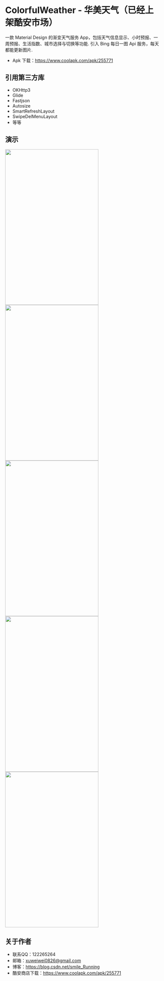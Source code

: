 # ColorfulWeather - 华美天气（已经上架酷安市场）
一款 Material Design 的渐变天气服务 App，包括天气信息显示、小时预报、一周预报、生活指数、城市选择与切换等功能. 引入 Bing 每日一图 Api 服务，每天都能更新图片.
- Apk 下载：https://www.coolapk.com/apk/255771
## 引用第三方库
- OKHttp3
- Glide
- Fastjson
- Autosize
- SmartRefreshLayout
- SwipeDelMenuLayout
- 等等
## 演示
<img src="http://image.coolapk.com/apk_image/2020/0224/20/17966850b20d5bdc48feb642406ed7d0-255771-o_1e1riurjd1dcjt5ohnd13as17nkv-uid-3155642@1080x2246.png" width="300" height="500" />
<img src="http://image.coolapk.com/apk_image/2020/0224/20/e8db5e934e9c1f73731294ebbf04d2c0-255771-o_1e1riurjesd84nin23huv13kr12-uid-3155642@1080x2246.png" width="300" height="500" />
<img src="http://image.coolapk.com/apk_image/2020/0224/20/2bb91b59c1b83db7ae5ccc45cbfd0218-255771-o_1e1riurjdocq1egr1gqg3plq2511-uid-3155642@1080x2246.png" width="300" height="500" />
<img src="http://image.coolapk.com/apk_image/2020/0224/20/6caa9c56e3f45e36adc5409a95d3ffd5-255771-o_1e1riurjd1lbb1e6q16na15snc4p10-uid-3155642@1080x2246.png" width="300" height="500" />
<img src="http://image.coolapk.com/apk_image/2020/0224/20/1dcade1594ef1cdf17e27a9ae4050506-255771-o_1e1riurje1ne9h7q1mnijtnn5o13-uid-3155642@1080x2246.png" width="300" height="500" />

## 关于作者
- 联系QQ：122265264
- 邮箱：xuweiwei0826@gmail.com
- 博客：https://blog.csdn.net/smile_Running
- 酷安商店下载：https://www.coolapk.com/apk/255771
